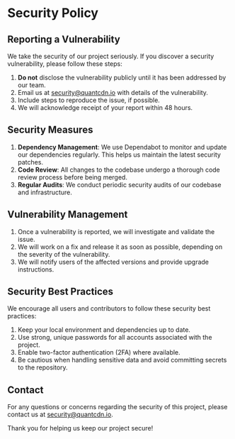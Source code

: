 # Security Policy

## Reporting a Vulnerability

We take the security of our project seriously. If you discover a security vulnerability, please follow these steps:

1. **Do not** disclose the vulnerability publicly until it has been addressed by our team.
2. Email us at [security@quantcdn.io](mailto:security@quantcdn.io) with details of the vulnerability.
3. Include steps to reproduce the issue, if possible.
4. We will acknowledge receipt of your report within 48 hours.

## Security Measures

1. **Dependency Management**: We use Dependabot to monitor and update our dependencies regularly. This helps us maintain the latest security patches.
2. **Code Review**: All changes to the codebase undergo a thorough code review process before being merged.
3. **Regular Audits**: We conduct periodic security audits of our codebase and infrastructure.

## Vulnerability Management

1. Once a vulnerability is reported, we will investigate and validate the issue.
2. We will work on a fix and release it as soon as possible, depending on the severity of the vulnerability.
3. We will notify users of the affected versions and provide upgrade instructions.

## Security Best Practices

We encourage all users and contributors to follow these security best practices:

1. Keep your local environment and dependencies up to date.
2. Use strong, unique passwords for all accounts associated with the project.
3. Enable two-factor authentication (2FA) where available.
4. Be cautious when handling sensitive data and avoid committing secrets to the repository.

## Contact

For any questions or concerns regarding the security of this project, please contact us at [security@quantcdn.io](mailto:security@quantcdn.io).

Thank you for helping us keep our project secure!
